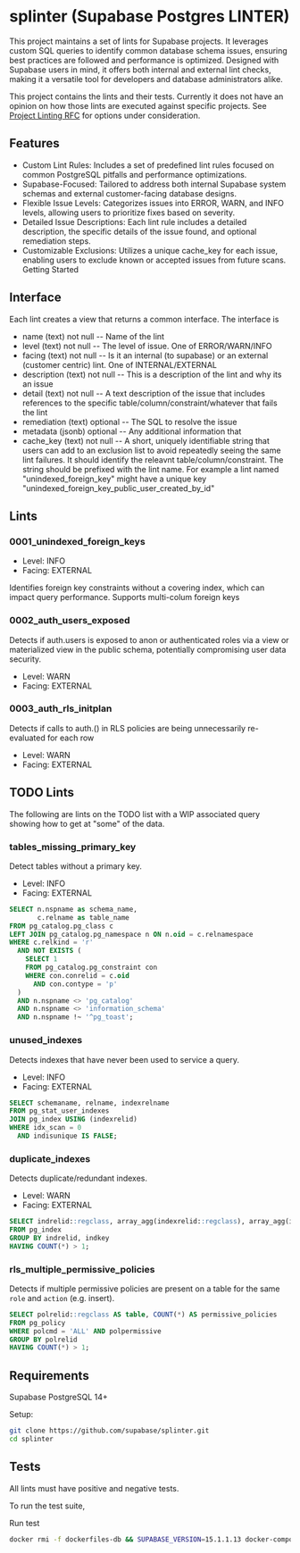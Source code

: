 # splinter (Supabase Postgres LINTER)

This project maintains a set of lints for Supabase projects. It leverages custom SQL queries to identify common database schema issues, ensuring best practices are followed and performance is optimized. Designed with Supabase users in mind, it offers both internal and external lint checks, making it a versatile tool for developers and database administrators alike.

This project contains the lints and their tests. Currently it does not have an opinion on how those lints are executed against specific projects. See [Project Linting RFC](https://www.notion.so/supabase/Project-Lints-f34e7b24bb5846c188c8096ad10eb045) for options under consideration.

## Features

- Custom Lint Rules: Includes a set of predefined lint rules focused on common PostgreSQL pitfalls and performance optimizations.
- Supabase-Focused: Tailored to address both internal Supabase system schemas and external customer-facing database designs.
- Flexible Issue Levels: Categorizes issues into ERROR, WARN, and INFO levels, allowing users to prioritize fixes based on severity.
- Detailed Issue Descriptions: Each lint rule includes a detailed description, the specific details of the issue found, and optional remediation steps.
- Customizable Exclusions: Utilizes a unique cache_key for each issue, enabling users to exclude known or accepted issues from future scans.
Getting Started

## Interface

Each lint creates a view that returns a common interface. The interface is

- name (text) not null -- Name of the lint
- level (text) not null -- The level of issue. One of ERROR/WARN/INFO
- facing (text) not null -- Is it an internal (to supabase) or an external (customer centric)  lint. One of INTERNAL/EXTERNAL
- description (text) not null -- This is a description of the lint and why its an issue
- detail (text) not null -- A text description of the issue that includes references to the specific table/column/constraint/whatever that fails the lint
- remediation (text) optional -- The SQL to resolve the issue
- metadata (jsonb) optional -- Any additional information that 
- cache_key (text) not null -- A short, uniquely identifiable string that users can add to an exclusion list to avoid repeatedly seeing the same lint failures. It should identify the releavnt table/column/constraint. The string should be prefixed with the lint name. For example a lint named "unindexed_foreign_key" might have a unique key "unindexed_foreign_key_public_user_created_by_id"



## Lints

### 0001_unindexed_foreign_keys

- Level: INFO
- Facing: EXTERNAL

Identifies foreign key constraints without a covering index, which can impact query performance. Supports multi-colum foreign keys

### 0002_auth_users_exposed

Detects if auth.users is exposed to anon or authenticated roles via a view or materialized view in the public schema, potentially compromising user data security.

- Level: WARN
- Facing: EXTERNAL

### 0003_auth_rls_initplan

Detects if calls to auth.<function>() in RLS policies are being unnecessarily re-evaluated for each row

- Level: WARN
- Facing: EXTERNAL

## TODO Lints

The following are lints on the TODO list with a WIP associated query showing how to get at "some" of the data.

### tables_missing_primary_key

Detect tables without a primary key.

- Level: INFO
- Facing: EXTERNAL


```sql
SELECT n.nspname as schema_name,
       c.relname as table_name
FROM pg_catalog.pg_class c
LEFT JOIN pg_catalog.pg_namespace n ON n.oid = c.relnamespace
WHERE c.relkind = 'r'
  AND NOT EXISTS (
    SELECT 1
    FROM pg_catalog.pg_constraint con
    WHERE con.conrelid = c.oid
      AND con.contype = 'p'
  )
  AND n.nspname <> 'pg_catalog'
  AND n.nspname <> 'information_schema'
  AND n.nspname !~ '^pg_toast';
```

### unused_indexes

Detects indexes that have never been used to service a query.

- Level: INFO
- Facing: EXTERNAL

```sql
SELECT schemaname, relname, indexrelname
FROM pg_stat_user_indexes
JOIN pg_index USING (indexrelid)
WHERE idx_scan = 0
  AND indisunique IS FALSE;
```


### duplicate_indexes

Detects duplicate/redundant indexes.

- Level: WARN 
- Facing: EXTERNAL

```sql
SELECT indrelid::regclass, array_agg(indexrelid::regclass), array_agg(indexrelid) AS index_ids
FROM pg_index
GROUP BY indrelid, indkey
HAVING COUNT(*) > 1;
```

### rls_multiple_permissive_policies

Detects if multiple permissive policies are present on a table for the same `role` and `action` (e.g. insert).

```sql
SELECT polrelid::regclass AS table, COUNT(*) AS permissive_policies
FROM pg_policy
WHERE polcmd = 'ALL' AND polpermissive
GROUP BY polrelid
HAVING COUNT(*) > 1;
```


## Requirements

Supabase PostgreSQL 14+

Setup:

```sh
git clone https://github.com/supabase/splinter.git
cd splinter
```

## Tests

All lints must have positive and negative tests.

To run the test suite, 

Run test
```sh
docker rmi -f dockerfiles-db && SUPABASE_VERSION=15.1.1.13 docker-compose -f dockerfiles/docker-compose.yml run --rm test
```
